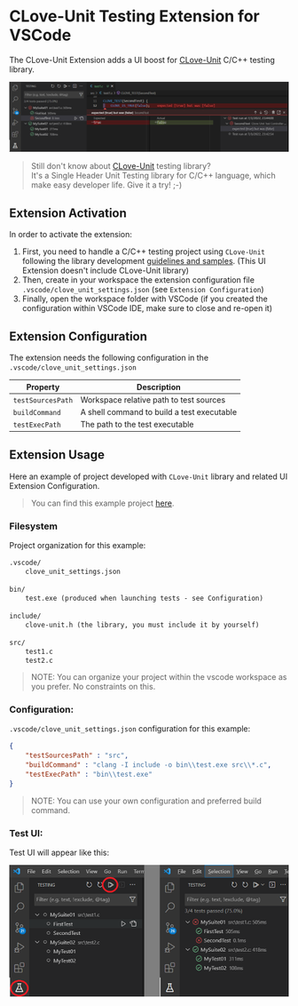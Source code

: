 # CLove-Unit Testing Extension for VSCode

The CLove-Unit Extension adds a UI boost for [CLove-Unit](https://github.com/fdefelici/clove-unit) C/C++ testing library.

![Clove test run result](./sample/images/header.png)

> Still don't know about [CLove-Unit](https://github.com/fdefelici/clove-unit) testing library?<br />
> It's a Single Header Unit Testing library for C/C++ language, which make easy developer life. Give it a try! ;-)

## Extension Activation
In order to activate the extension:
1. First, you need to handle a C/C++ testing project using `CLove-Unit` following the library development [guidelines and samples](https://github.com/fdefelici/clove-unit). (This UI Extension doesn't include CLove-Unit library)
1. Then, create in your workspace the extension configuration file `.vscode/clove_unit_settings.json` (see `Extension Configuration`)
1. Finally, open the workspace folder with VSCode (if you created the configuration within VSCode IDE, make sure to close and re-open it)

## Extension Configuration
The extension needs the following configuration in the `.vscode/clove_unit_settings.json`

|Property|Description|
|--------|-----------|
| `testSourcesPath` | Workspace relative path to test sources |
| `buildCommand` | A shell command to build a test executable |
| `testExecPath` | The path to the test executable |


## Extension Usage
Here an example of project developed with `CLove-Unit` library and related UI Extension Configuration.

> You can find this example project [here](./sample). 

### Filesystem
Project organization for this example:
```
.vscode/
	clove_unit_settings.json

bin/
	test.exe (produced when launching tests - see Configuration)

include/
	clove-unit.h (the library, you must include it by yourself)

src/
	test1.c
	test2.c
```

> NOTE: You can organize your project within the vscode workspace as you prefer. No constraints on this. 

### Configuration:
`.vscode/clove_unit_settings.json` configuration for this example:
```json
{
    "testSourcesPath" : "src",
    "buildCommand" : "clang -I include -o bin\\test.exe src\\*.c",
    "testExecPath" : "bin\\test.exe"
}
```
> NOTE: You can use your own configuration and preferred build command. 

### Test UI:
Test UI will appear like this:

![Clove test run result](./sample/images/example.png)